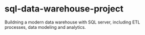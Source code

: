# sql-data-warehouse-project
Buildning a modern data warehouse with SQL server, including ETL processes, data modeling and analytics.
